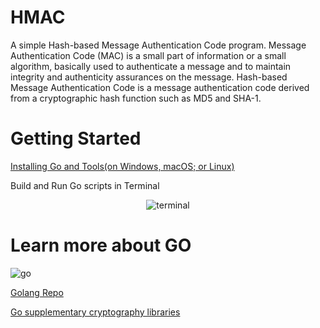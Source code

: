 # HMAC
A simple Hash-based Message Authentication Code program. Message Authentication Code (MAC) is a small part of information or a small algorithm, basically used to authenticate a message and to maintain integrity and authenticity assurances on the message. Hash-based Message Authentication Code is a message authentication code derived from a cryptographic hash function such as MD5 and SHA-1.

# Getting Started

[Installing Go and Tools(on Windows, macOS; or Linux)](https://golang.org/doc/install)

Build and Run Go scripts in Terminal

<p align="center">
  <img alt="terminal" src="https://user-images.githubusercontent.com/18353476/45285278-a8366a80-b497-11e8-9870-d180fd5114a0.png">
</p>

# Learn more about GO
![go](https://user-images.githubusercontent.com/18353476/46274689-2aea9c80-c50f-11e8-82d0-e6d6558544ee.png)

[Golang Repo](https://github.com/golang/go)

[Go supplementary cryptography libraries](https://github.com/golang/crypto)